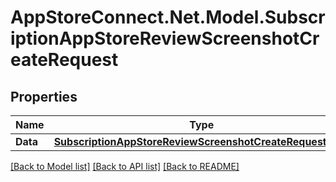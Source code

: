 # AppStoreConnect.Net.Model.SubscriptionAppStoreReviewScreenshotCreateRequest

## Properties

Name | Type | Description | Notes
------------ | ------------- | ------------- | -------------
**Data** | [**SubscriptionAppStoreReviewScreenshotCreateRequestData**](SubscriptionAppStoreReviewScreenshotCreateRequestData.md) |  | 

[[Back to Model list]](../README.md#documentation-for-models) [[Back to API list]](../README.md#documentation-for-api-endpoints) [[Back to README]](../README.md)

